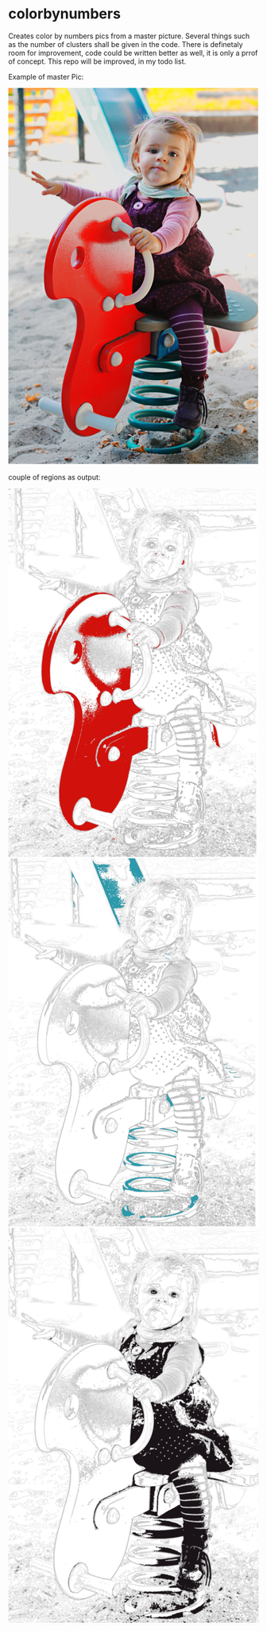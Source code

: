 # colorbynumbers

Creates color by numbers pics from a master picture.
Several things such as the number of clusters shall be given in the code.
There is definetaly room for improvement, code could be written better as well, it is only a prrof of concept.
This repo will be improved, in my todo list. 

Example of master Pic:

![](image/README/1635322194502.png)

couple of regions as output:

![](image/README/1635322231175.png)
![](image/README/1635322254539.png)
![](image/README/1635322293591.png)





